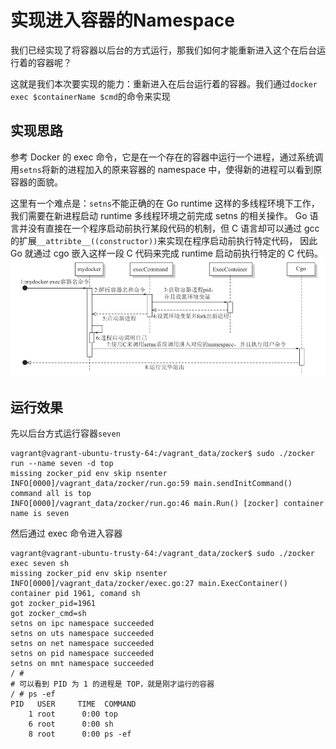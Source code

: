 # 实现进入容器的Namespace
我们已经实现了将容器以后台的方式运行，那我们如何才能重新进入这个在后台运行着的容器呢？

这就是我们本次要实现的能力：重新进入在后台运行着的容器。我们通过`docker exec $containerName $cmd`的命令来实现

## 实现思路
参考 Docker 的 exec 命令，它是在一个存在的容器中运行一个进程，通过系统调用`setns`将新的进程加入的原来容器的 namespace 中，使得新的进程可以看到原容器的面貌。

这里有一个难点是：`setns`不能正确的在 Go runtime 这样的多线程环境下工作，我们需要在新进程启动 runtime 多线程环境之前完成 setns 的相关操作。
Go 语言并没有直接在一个程序启动前执行某段代码的机制，但 C 语言却可以通过 gcc 的扩展`__attribte__((constructor))`来实现在程序启动前执行特定代码，
因此 Go 就通过 cgo 嵌入这样一段 C 代码来完成 runtime 启动前执行特定的 C 代码。
![img.png](reso/p5-4_exec.png)


## 运行效果
先以后台方式运行容器`seven`
```shell
vagrant@vagrant-ubuntu-trusty-64:/vagrant_data/zocker$ sudo ./zocker run --name seven -d top
missing zocker_pid env skip nsenter
INFO[0000]/vagrant_data/zocker/run.go:59 main.sendInitCommand() command all is top
INFO[0000]/vagrant_data/zocker/run.go:46 main.Run() [zocker] container name is seven
```
然后通过 exec 命令进入容器
```shell
vagrant@vagrant-ubuntu-trusty-64:/vagrant_data/zocker$ sudo ./zocker exec seven sh
missing zocker_pid env skip nsenter
INFO[0000]/vagrant_data/zocker/exec.go:27 main.ExecContainer() container pid 1961, comand sh
got zocker_pid=1961
got zocker_cmd=sh
setns on ipc namespace succeeded
setns on uts namespace succeeded
setns on net namespace succeeded
setns on pid namespace succeeded
setns on mnt namespace succeeded
/ #
# 可以看到 PID 为 1 的进程是 TOP，就是刚才运行的容器
/ # ps -ef
PID   USER     TIME  COMMAND
    1 root      0:00 top
    6 root      0:00 sh
    8 root      0:00 ps -ef
```